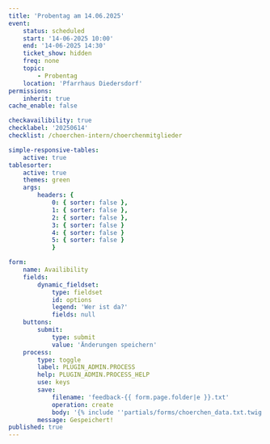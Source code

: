 ```yaml
---
title: 'Probentag am 14.06.2025'
event:
    status: scheduled
    start: '14-06-2025 10:00'
    end: '14-06-2025 14:30'
    ticket_show: hidden
    freq: none
    topic:
        - Probentag
    location: 'Pfarrhaus Diedersdorf'
permissions:
    inherit: true
cache_enable: false

checkavailibility: true
checklabel: '20250614'
checklist: /choerchen-intern/choerchenmitglieder

simple-responsive-tables:
    active: true
tablesorter:
    active: true
    themes: green
    args:
        headers: {
            0: { sorter: false },
            1: { sorter: false },
            2: { sorter: false },
            3: { sorter: false }
            4: { sorter: false }
            5: { sorter: false }
            }

form:
    name: Availibility
    fields:
        dynamic_fieldset:
            type: fieldset
            id: options
            legend: 'Wer ist da?'
            fields: null
    buttons:
        submit:
            type: submit
            value: 'Änderungen speichern'
    process:
        type: toggle
        label: PLUGIN_ADMIN.PROCESS
        help: PLUGIN_ADMIN.PROCESS_HELP
        use: keys
        save:
            filename: 'feedback-{{ form.page.folder|e }}.txt'
            operation: create
            body: '{% include ''partials/forms/choerchen_data.txt.twig'' %}'
        message: Gespeichert!
published: true
---
```


